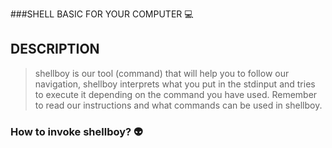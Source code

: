 ###SHELL BASIC FOR YOUR COMPUTER :computer:

## DESCRIPTION

> shellboy is our tool (command) that will help you to follow our navigation, shellboy interprets what you put in the stdinput and tries to execute it depending on the command you have used. Remember to read our instructions and what commands can be used in shellboy.

### How to invoke shellboy? :alien:


